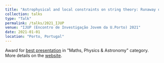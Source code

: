```yaml
---
title: "Astrophysical and local constraints on string theory: Runaway dilaton models"
collection: talks
type: "Talk"
permalink: /talks/2021_IJUP
venue: "IJUP (Encontro de Investigação Jovem da U.Porto) 2021"
date: 2021-01-01
location: "Porto, Portugal"
---
```


Award for [best presentation](https://leovacher.github.io/files/certificate_IJUP.pdf) in "Maths, Physics & Astronomy" category. More details on the [website](https://www.up.pt/ijup/edicao-2021/).